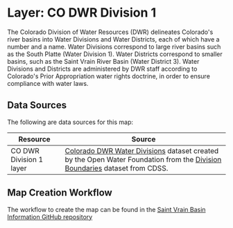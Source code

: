 # Layer: CO DWR Division  1 #

The Colorado Division of Water Resources (DWR)
delineates Colorado's river basins into
Water Divisions and Water Districts, each of which have a number and a name.
Water Divisions correspond to large river basins such as the South Platte (Water Division 1).
Water Districts correspond to smaller basins, such as the Saint Vrain River Basin (Water District 3).
Water Divisions and Districts are administered by DWR staff according
to Colorado's Prior Appropriation water rights doctrine,
in order to ensure compliance with water laws.

## Data Sources ##

The following are data sources for this map:

| **Resource** | **Source** |
| -- | -- |
| CO DWR Division 1 layer | [Colorado DWR Water Divisions](https://data.openwaterfoundation.org/state/co/dwr/divisions/) dataset created by the Open Water Foundation from the [Division Boundaries](https://www.colorado.gov/pacific/cdss/gis-data-category) dataset from CDSS. |

## Map Creation Workflow ##

The workflow to create the map can be found in the
[Saint Vrain Basin Information GitHub repository](https://github.com/OpenWaterFoundation/owf-infomapper-co-saint-vrain/tree/master/workflow/BasinEntities/Administration-CoDwrWaterDistricts)
